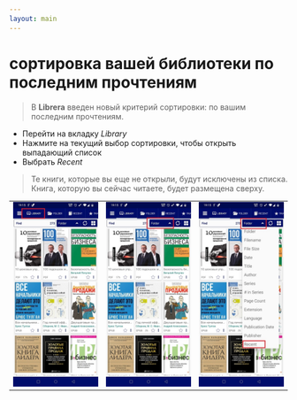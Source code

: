 ```yaml
---
layout: main
---
```


# сортировка вашей библиотеки по последним прочтениям

> В **Librera** введен новый критерий сортировки: по вашим последним прочтениям.

* Перейти на вкладку _Library_
* Нажмите на текущий выбор сортировки, чтобы открыть выпадающий список
* Выбрать _Recent_

> Те книги, которые вы еще не открыли, будут исключены из списка. Книга, которую вы сейчас читаете, будет размещена сверху.

||||
|-|-|-|
|![](1.jpg)|![](2.jpg)|![](3.jpg)|
